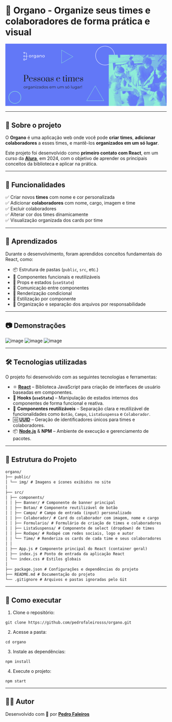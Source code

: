# 📁 Organo - Organize seus times e colaboradores de forma prática e visual

![Banner do projeto](public/img/banner.png)

---

## 📌 Sobre o projeto

O **Organo** é uma aplicação web onde você pode **criar times**, **adicionar colaboradores** a esses times, e mantê-los **organizados em um só lugar**.

Este projeto foi desenvolvido como **primeiro contato com React**, em um curso da [**Alura**](https://www.alura.com.br), em 2024, com o objetivo de aprender os principais conceitos da biblioteca e aplicar na prática.

---

## 🚀 Funcionalidades

✅ Criar novos **times** com nome e cor personalizada <br>
✅ Adicionar **colaboradores** com nome, cargo, imagem e time <br>
✅ Excluir colaboradores <br>
✅ Alterar cor dos times dinamicamente <br>
✅ Visualização organizada dos cards por time

---

## 🧠 Aprendizados

Durante o desenvolvimento, foram aprendidos conceitos fundamentais do React, como:

- 📦 Estrutura de pastas (`public`, `src`, etc.)
- 🧱 Componentes funcionais e reutilizáveis
- 🔄 Props e estados (`useState`)
- 🎯 Comunicação entre componentes
- 🧠 Renderização condicional
- 🎨 Estilização por componente
- 🧹 Organização e separação dos arquivos por responsabilidade

---

## 📷 Demonstrações

<img width="80%" alt="image" src="https://github.com/user-attachments/assets/d2bae40e-bff3-464d-b3fc-16cc6528cd74" />
<img width="80%" alt="image" src="https://github.com/user-attachments/assets/c3b4e9e3-aeae-43f4-b52f-fe0c5e126d08" />
<img width="80%" alt="image" src="https://github.com/user-attachments/assets/98fc947e-bb59-4dde-86c6-ee776f5347db" />

---

## 🛠️ Tecnologias utilizadas

O projeto foi desenvolvido com as seguintes tecnologias e ferramentas:

- ⚛️ **[React](https://reactjs.org/)** – Biblioteca JavaScript para criação de interfaces de usuário baseadas em componentes.
- 🧠 **Hooks (`useState`)** – Manipulação de estados internos dos componentes de forma funcional e reativa.
- 🧩 **Componentes reutilizáveis** – Separação clara e reutilizável de funcionalidades como `Botão`, `Campo`, `ListaSuspensa` e `Colaborador`.
- 🆔 **[UUID](https://www.npmjs.com/package/uuid)** – Geração de identificadores únicos para times e colaboradores.
- 📦 **[Node.js](https://nodejs.org/)** & **NPM** – Ambiente de execução e gerenciamento de pacotes.

---

## 📁 Estrutura do Projeto

```
organo/
├── public/
│ └── img/ # Imagens e ícones exibidss no site
│
├── src/
│ ├── components/
│ │ ├── Banner/ # Componente de banner principal
│ │ ├── Botao/ # Componente reutilizável de botão
│ │ ├── Campo/ # Campo de entrada (input) personalizado
│ │ ├── Colaborador/ # Card do colaborador com imagem, nome e cargo
│ │ ├── Formulario/ # Formulário de criação de times e colaboradores
│ │ ├── ListaSuspensa/ # Componente de select (dropdown) de times
│ │ ├── Rodape/ # Rodapé com redes sociais, logo e autor
│ │ └── Time/ # Renderiza os cards de cada time e seus colaboradores
│ │
│ ├── App.js # Componente principal do React (container geral)
│ ├── index.js # Ponto de entrada da aplicação React
│ └── index.css # Estilos globais
│
├── package.json # Configurações e dependências do projeto
├── README.md # Documentação do projeto
└── .gitignore # Arquivos e pastas ignoradas pelo Git
```

---

## 📂 Como executar

1. Clone o repositório:
```
git clone https://github.com/pedrofaleirosss/organo.git
```

2. Acesse a pasta:
```
cd organo
```

3. Instale as dependências:
```
npm install
```

4. Execute o projeto:
```
npm start
```

---

## 👨‍💻 Autor

Desenvolvido com 💙 por [**Pedro Faleiros**](https://github.com/pedrofaleirosss)
